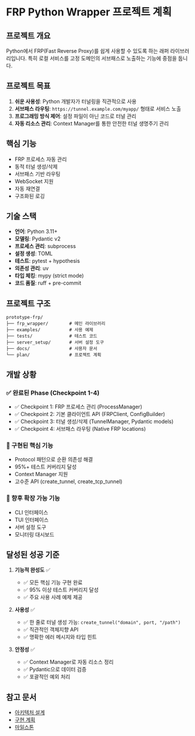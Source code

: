 # FRP Python Wrapper 프로젝트 계획

## 프로젝트 개요

Python에서 FRP(Fast Reverse Proxy)를 쉽게 사용할 수 있도록 하는 래퍼 라이브러리입니다. 특히 로컬 서비스를 고정 도메인의 서브패스로 노출하는 기능에 중점을 둡니다.

## 프로젝트 목표

1. **쉬운 사용성**: Python 개발자가 터널링을 직관적으로 사용
2. **서브패스 라우팅**: `https://tunnel.example.com/myapp/` 형태로 서비스 노출
3. **프로그래밍 방식 제어**: 설정 파일이 아닌 코드로 터널 관리
4. **자동 리소스 관리**: Context Manager를 통한 안전한 터널 생명주기 관리

## 핵심 기능

- FRP 프로세스 자동 관리
- 동적 터널 생성/삭제
- 서브패스 기반 라우팅
- WebSocket 지원
- 자동 재연결
- 구조화된 로깅

## 기술 스택

- **언어**: Python 3.11+
- **모델링**: Pydantic v2
- **프로세스 관리**: subprocess
- **설정 생성**: TOML
- **테스트**: pytest + hypothesis
- **의존성 관리**: uv
- **타입 체킹**: mypy (strict mode)
- **코드 품질**: ruff + pre-commit

## 프로젝트 구조

```
prototype-frp/
├── frp_wrapper/        # 메인 라이브러리
├── examples/           # 사용 예제
├── tests/              # 테스트 코드
├── server_setup/       # 서버 설정 도구
├── docs/               # 사용자 문서
└── plan/               # 프로젝트 계획
```

## 개발 상황

### ✅ 완료된 Phase (Checkpoint 1-4)
- ✅ Checkpoint 1: FRP 프로세스 관리 (ProcessManager)
- ✅ Checkpoint 2: 기본 클라이언트 API (FRPClient, ConfigBuilder)
- ✅ Checkpoint 3: 터널 생성/삭제 (TunnelManager, Pydantic models)
- ✅ Checkpoint 4: 서브패스 라우팅 (Native FRP locations)

### 🔧 구현된 핵심 기능
- Protocol 패턴으로 순환 의존성 해결
- 95%+ 테스트 커버리지 달성
- Context Manager 지원
- 고수준 API (create_tunnel, create_tcp_tunnel)

### 🚀 향후 확장 가능 기능
- CLI 인터페이스
- TUI 인터페이스
- 서버 설정 도구
- 모니터링 대시보드

## 달성된 성공 기준

1. **기능적 완성도** ✅
   - ✅ 모든 핵심 기능 구현 완료
   - ✅ 95% 이상 테스트 커버리지 달성
   - ✅ 주요 사용 사례 예제 제공

2. **사용성** ✅
   - ✅ 한 줄로 터널 생성 가능: `create_tunnel("domain", port, "/path")`
   - ✅ 직관적인 객체지향 API
   - ✅ 명확한 에러 메시지와 타입 힌트

3. **안정성** ✅
   - ✅ Context Manager로 자동 리소스 정리
   - ✅ Pydantic으로 데이터 검증
   - ✅ 포괄적인 예외 처리

## 참고 문서

- [아키텍처 설계](01-architecture.md)
- [구현 계획](02-implementation.md)
- [마일스톤](03-milestones.md)
